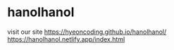 # hanolhanol

visit our site
https://hyeoncoding.github.io/hanolhanol/
<br>
https://hanolhanol.netlify.app/index.html
